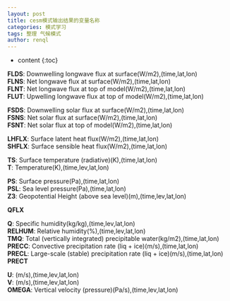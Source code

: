 ```yaml
---
layout: post
title: cesm模式输出结果的变量名称
categories: 模式学习
tags: 整理 气候模式
author: renql
---
```


* content
{:toc}

**FLDS**: Downwelling longwave flux at surface(W/m2),(time,lat,lon)  
**FLNS**: Net longwave flux at surface(W/m2),(time,lat,lon)  
**FLNT**: Net longwave flux at top of model(W/m2),(time,lat,lon)  
**FLUT**: Upwelling longwave flux at top of model(W/m2),(time,lat,lon)  




**FSDS**: Downwelling solar flux at surface(W/m2),(time,lat,lon)  
**FSNS**: Net solar flux at surface(W/m2),(time,lat,lon)  
**FSNT**: Net solar flux at top of model(W/m2),(time,lat,lon)  

**LHFLX**: Surface latent heat flux(W/m2),(time,lat,lon)  
**SHFLX**: Surface sensible heat flux(W/m2),(time,lat,lon)  

**TS**:  Surface temperature (radiative)(K),(time,lat,lon)     
**T**: Temperature(K),(time,lev,lat,lon)  

**PS**: Surface pressure(Pa),(time,lat,lon)  
**PSL**: Sea level pressure(Pa),(time,lat,lon)  
**Z3**: Geopotential Height (above sea level)(m),(time,lev,lat,lon)  

**QFLX**
 
**Q**: 	Specific humidity(kg/kg),(time,lev,lat,lon)  
**RELHUM**: Relative humidity(%),(time,lev,lat,lon)  
**TMQ**: Total (vertically integrated) precipitable water(kg/m2),(time,lat,lon)  
**PRECC**: Convective precipitation rate (liq + ice)(m/s),(time,lat,lon)  
**PRECL**: Large-scale (stable) precipitation rate (liq + ice)(m/s),(time,lat,lon)  
**PRECT**

**U**: (m/s),(time,lev,lat,lon)  
**V**: (m/s),(time,lev,lat,lon)  
**OMEGA**: Vertical velocity (pressure)(Pa/s),(time,lev,lat,lon)  
